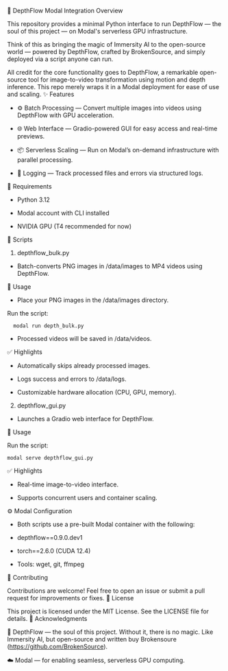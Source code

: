 🌌 DepthFlow Modal Integration
Overview

This repository provides a minimal Python interface to run DepthFlow — the soul of this project — on Modal's serverless GPU infrastructure.

Think of this as bringing the magic of Immersity AI to the open-source world — powered by DepthFlow, crafted by BrokenSource, and simply deployed via a script anyone can run.

All credit for the core functionality goes to DepthFlow, a remarkable open-source tool for image-to-video transformation using motion and depth inference. This repo merely wraps it in a Modal deployment for ease of use and scaling.
✨ Features

- ⚙️ Batch Processing — Convert multiple images into videos using DepthFlow with GPU acceleration.

- 🌐 Web Interface — Gradio-powered GUI for easy access and real-time previews.

- 📦 Serverless Scaling — Run on Modal’s on-demand infrastructure with parallel processing.

- 📁 Logging — Track processed files and errors via structured logs.


🔧 Requirements

- Python 3.12

- Modal account with CLI installed

- NVIDIA GPU (T4 recommended for now)

📜 Scripts
1. depthflow_bulk.py

- Batch-converts PNG images in /data/images to MP4 videos using DepthFlow.

🔹 Usage

- Place your PNG images in the /data/images directory.

Run the script:

      modal run depth_bulk.py

- Processed videos will be saved in /data/videos.

✅ Highlights

- Automatically skips already processed images.

- Logs success and errors to /data/logs.

- Customizable hardware allocation (CPU, GPU, memory).

2. depthflow_gui.py

- Launches a Gradio web interface for DepthFlow.

🔹 Usage

Run the script:

    modal serve depthflow_gui.py

✅ Highlights

- Real-time image-to-video interface.

- Supports concurrent users and container scaling.

⚙️ Modal Configuration

- Both scripts use a pre-built Modal container with the following:

- depthflow==0.9.0.dev1

- torch==2.6.0 (CUDA 12.4)

- Tools: wget, git, ffmpeg

🤝 Contributing

Contributions are welcome! Feel free to open an issue or submit a pull request for improvements or fixes.
📜 License

This project is licensed under the MIT License. See the LICENSE file for details.
🙏 Acknowledgments

🎥 DepthFlow — the soul of this project. Without it, there is no magic. Like Immersity AI, but open-source and written buy Brokensoure (https://github.com/BrokenSource).

☁️ Modal — for enabling seamless, serverless GPU computing.
